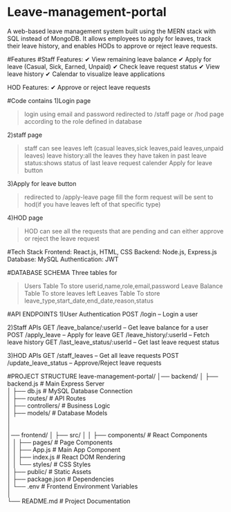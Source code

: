 # Leave-management-portal
A web-based leave management system built using the MERN stack with SQL instead of MongoDB. It allows employees to apply for leaves, track their leave history, and enables HODs to approve or reject leave requests.

#Features
#Staff Features:
✔ View remaining leave balance
✔ Apply for leave (Casual, Sick, Earned, Unpaid)
✔ Check leave request status
✔ View leave history
✔ Calendar to visualize leave applications

HOD Features:
✔ Approve or reject leave requests

#Code contains
1)Login page 
>login using email and password
>redirected to /staff page or /hod page according to the role defined in database

2)staff page
>staff can see leaves left (casual leaves,sick leaves,paid leaves,unpaid leaves)
>leave history:all the leaves they have taken in past
>leave status:shows status of last leave request
>calender
>Apply for leave button

3)Apply for leave button
>redirected to /apply-leave page
>fill the form
>request will be sent to hod(if you have leaves left of that specific type)

4)HOD page
>HOD can see all the requests that are pending and can either
>approve or reject the leave request

#Tech Stack
Frontend: React.js, HTML, CSS
Backend: Node.js, Express.js
Database: MySQL
Authentication: JWT 

#DATABASE SCHEMA
Three tables for
>Users Table
 To store userid,name,role,email,password
>Leave Balance Table
 To store leaves left 
>Leaves Table
 To store leave_type,start_date,end_date,reason,status

#API ENDPOINTS 
1)User Authentication
POST /login – Login a user

2)Staff APIs
GET /leave_balance/:userId – Get leave balance for a user
POST /apply_leave – Apply for leave
GET /leave_history/:userId – Fetch leave history
GET /last_leave_status/:userId – Get last leave request status

3)HOD APIs
GET /staff_leaves – Get all leave requests
POST /update_leave_status – Approve/Reject leave requests

#PROJECT STRUCTURE
leave-management-portal/
│── backend/
│   ├── backend.js       # Main Express Server  
│   ├── db.js            # MySQL Database Connection  
│   ├── routes/          # API Routes  
│   ├── controllers/     # Business Logic  
│   ├── models/          # Database Models  
│              
│  
│── frontend/
│   ├── src/
│   │   ├── components/  # React Components  
│   │   ├── pages/       # Page Components  
│   │   ├── App.js       # Main App Component  
│   │   ├── index.js     # React DOM Rendering  
│   │   └── styles/      # CSS Styles  
│   ├── public/          # Static Assets  
│   ├── package.json     # Dependencies  
│   └── .env             # Frontend Environment Variables  
│  
└── README.md            # Project Documentation
